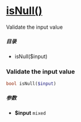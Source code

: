 [isNull()](http://twinh.github.com/widget/api/isNull)
=====================================================

Validate the input value

##### 目录
* isNull($input)

### Validate the input value
```php
bool isNull($input)
```

##### 参数
* **$input** `mixed` 

